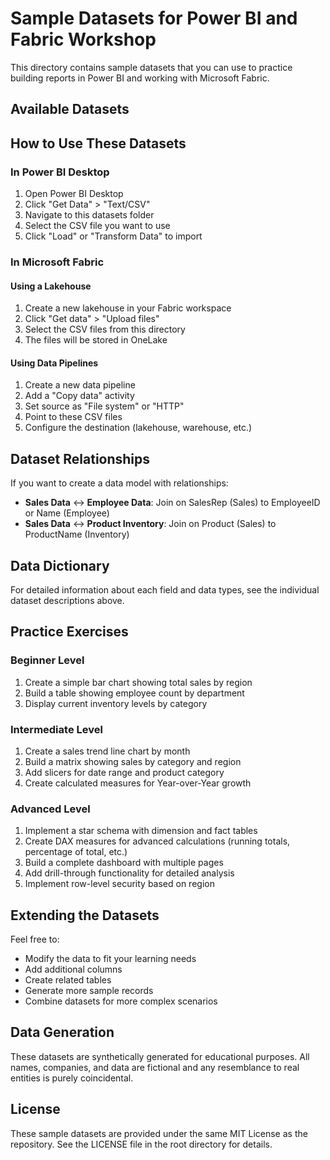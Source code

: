 # Sample Datasets for Power BI and Fabric Workshop

This directory contains sample datasets that you can use to practice building reports in Power BI and working with Microsoft Fabric.

## Available Datasets
## How to Use These Datasets

### In Power BI Desktop

1. Open Power BI Desktop
2. Click "Get Data" > "Text/CSV"
3. Navigate to this datasets folder
4. Select the CSV file you want to use
5. Click "Load" or "Transform Data" to import

### In Microsoft Fabric

#### Using a Lakehouse

1. Create a new lakehouse in your Fabric workspace
2. Click "Get data" > "Upload files"
3. Select the CSV files from this directory
4. The files will be stored in OneLake

#### Using Data Pipelines

1. Create a new data pipeline
2. Add a "Copy data" activity
3. Set source as "File system" or "HTTP"
4. Point to these CSV files
5. Configure the destination (lakehouse, warehouse, etc.)

## Dataset Relationships

If you want to create a data model with relationships:

- **Sales Data** ↔ **Employee Data**: Join on SalesRep (Sales) to EmployeeID or Name (Employee)
- **Sales Data** ↔ **Product Inventory**: Join on Product (Sales) to ProductName (Inventory)

## Data Dictionary

For detailed information about each field and data types, see the individual dataset descriptions above.

## Practice Exercises

### Beginner Level

1. Create a simple bar chart showing total sales by region
2. Build a table showing employee count by department
3. Display current inventory levels by category

### Intermediate Level

1. Create a sales trend line chart by month
2. Build a matrix showing sales by category and region
3. Add slicers for date range and product category
4. Create calculated measures for Year-over-Year growth

### Advanced Level

1. Implement a star schema with dimension and fact tables
2. Create DAX measures for advanced calculations (running totals, percentage of total, etc.)
3. Build a complete dashboard with multiple pages
4. Add drill-through functionality for detailed analysis
5. Implement row-level security based on region

## Extending the Datasets

Feel free to:
- Modify the data to fit your learning needs
- Add additional columns
- Create related tables
- Generate more sample records
- Combine datasets for more complex scenarios

## Data Generation

These datasets are synthetically generated for educational purposes. All names, companies, and data are fictional and any resemblance to real entities is purely coincidental.

## License

These sample datasets are provided under the same MIT License as the repository. See the LICENSE file in the root directory for details.

